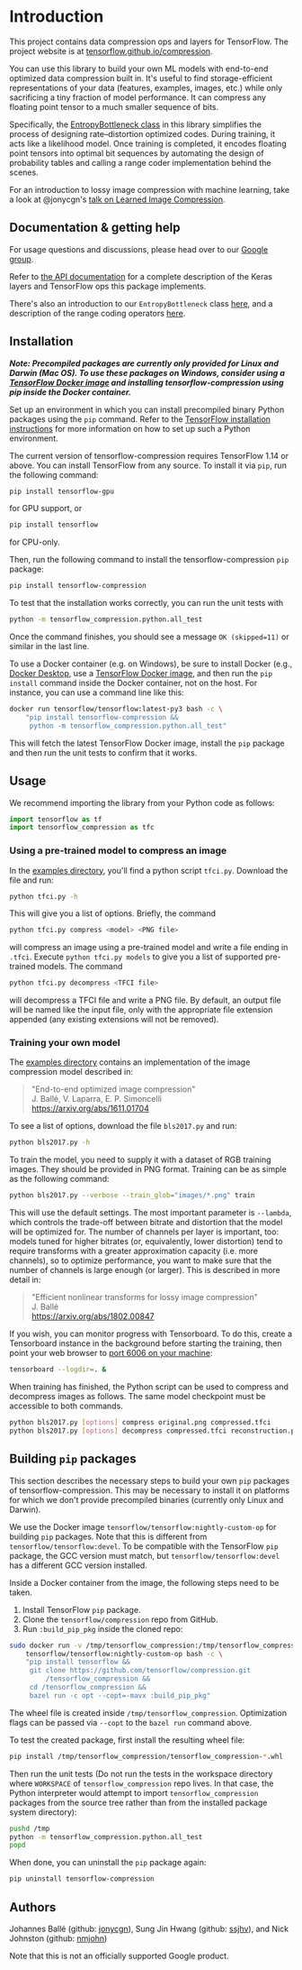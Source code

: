 # Introduction

This project contains data compression ops and layers for TensorFlow. The
project website is at
[tensorflow.github.io/compression](https://tensorflow.github.io/compression).

You can use this library to build your own ML models with end-to-end optimized
data compression built in. It's useful to find storage-efficient representations
of your data (features, examples, images, etc.) while only sacrificing a tiny
fraction of model performance. It can compress any floating point tensor to a
much smaller sequence of bits.

Specifically, the
[EntropyBottleneck class](https://tensorflow.github.io/compression/docs/entropy_bottleneck.html)
in this library simplifies the process of designing rate–distortion optimized
codes. During training, it acts like a likelihood model. Once training is
completed, it encodes floating point tensors into optimal bit sequences by
automating the design of probability tables and calling a range coder
implementation behind the scenes.

For an introduction to lossy image compression with machine learning, take a
look at @jonycgn's
[talk on Learned Image Compression](https://www.youtube.com/watch?v=x_q7cZviXkY).

## Documentation & getting help

For usage questions and discussions, please head over to our
[Google group](https://groups.google.com/forum/#!forum/tensorflow-compression).

Refer to
[the API documentation](https://tensorflow.github.io/compression/docs/api_docs/python/tfc.html)
for a complete description of the Keras layers and TensorFlow ops this package
implements.

There's also an introduction to our `EntropyBottleneck` class
[here](https://tensorflow.github.io/compression/docs/entropy_bottleneck.html),
and a description of the range coding operators
[here](https://tensorflow.github.io/compression/docs/range_coding.html).

## Installation

***Note: Precompiled packages are currently only provided for Linux and Darwin
(Mac OS). To use these packages on Windows, consider using a [TensorFlow
Docker image](https://www.tensorflow.org/install/docker) and installing
tensorflow-compression using pip inside the Docker container.***

Set up an environment in which you can install precompiled binary Python
packages using the `pip` command. Refer to the
[TensorFlow installation instructions](https://www.tensorflow.org/install/pip)
for more information on how to set up such a Python environment.

The current version of tensorflow-compression requires TensorFlow 1.14 or
above. You can install TensorFlow from any source. To install it via `pip`, run
the following command:
```bash
pip install tensorflow-gpu
```
for GPU support, or
```bash
pip install tensorflow
```
for CPU-only.

Then, run the following command to install the tensorflow-compression `pip`
package:
```bash
pip install tensorflow-compression
```

To test that the installation works correctly, you can run the unit tests with
```bash
python -m tensorflow_compression.python.all_test
```
Once the command finishes, you should see a message ```OK (skipped=11)``` or
similar in the last line.

To use a Docker container (e.g. on Windows), be sure to install Docker
(e.g., [Docker Desktop](https://www.docker.com/products/docker-desktop),
use a [TensorFlow Docker image](https://www.tensorflow.org/install/docker),
and then run the `pip install` command inside the Docker container, not on the
host. For instance, you can use a command line like this:
```bash
docker run tensorflow/tensorflow:latest-py3 bash -c \
    "pip install tensorflow-compression &&
     python -m tensorflow_compression.python.all_test"
```
This will fetch the latest TensorFlow Docker image, install the `pip` package
and then run the unit tests to confirm that it works.

## Usage

We recommend importing the library from your Python code as follows:

```python
import tensorflow as tf
import tensorflow_compression as tfc
```

### Using a pre-trained model to compress an image

In the
[examples directory](https://github.com/tensorflow/compression/tree/master/examples),
you'll find a python script `tfci.py`. Download the file and run:
```bash
python tfci.py -h
```

This will give you a list of options. Briefly, the command
```bash
python tfci.py compress <model> <PNG file>
```
will compress an image using a pre-trained model and write a file ending in
`.tfci`. Execute `python tfci.py models` to give you a list of supported
pre-trained models. The command
```bash
python tfci.py decompress <TFCI file>
```
will decompress a TFCI file and write a PNG file. By default, an output file
will be named like the input file, only with the appropriate file extension
appended (any existing extensions will not be removed).

### Training your own model

The
[examples directory](https://github.com/tensorflow/compression/tree/master/examples)
contains an implementation of the image compression model described in:

> "End-to-end optimized image compression"<br />
> J. Ballé, V. Laparra, E. P. Simoncelli<br />
> https://arxiv.org/abs/1611.01704

To see a list of options, download the file `bls2017.py` and run:
```bash
python bls2017.py -h
```

To train the model, you need to supply it with a dataset of RGB training images.
They should be provided in PNG format. Training can be as simple as the
following command:
```bash
python bls2017.py --verbose --train_glob="images/*.png" train
```

This will use the default settings. The most important parameter is `--lambda`,
which controls the trade-off between bitrate and distortion that the model will
be optimized for. The number of channels per layer is important, too: models
tuned for higher bitrates (or, equivalently, lower distortion) tend to require
transforms with a greater approximation capacity (i.e. more channels), so to
optimize performance, you want to make sure that the number of channels is large
enough (or larger). This is described in more detail in:

> "Efficient nonlinear transforms for lossy image compression"<br />
> J. Ballé<br />
> https://arxiv.org/abs/1802.00847

If you wish, you can monitor progress with Tensorboard. To do this, create a
Tensorboard instance in the background before starting the training, then point
your web browser to [port 6006 on your machine](http://localhost:6006):
```bash
tensorboard --logdir=. &
```

When training has finished, the Python script can be used to compress and
decompress images as follows. The same model checkpoint must be accessible to
both commands.
```bash
python bls2017.py [options] compress original.png compressed.tfci
python bls2017.py [options] decompress compressed.tfci reconstruction.png
```

## Building `pip` packages

This section describes the necessary steps to build your own `pip` packages of
tensorflow-compression. This may be necessary to install it on platforms for
which we don't provide precompiled binaries (currently only Linux and Darwin).

We use the Docker image `tensorflow/tensorflow:nightly-custom-op` for building
`pip` packages. Note that this is different from `tensorflow/tensorflow:devel`.
To be compatible with the TensorFlow `pip` package, the GCC version must match,
but `tensorflow/tensorflow:devel` has a different GCC version installed.

Inside a Docker container from the image, the following steps need to be taken.

1. Install TensorFlow `pip` package.
2. Clone the `tensorflow/compression` repo from GitHub.
3. Run `:build_pip_pkg` inside the cloned repo:

```bash
sudo docker run -v /tmp/tensorflow_compression:/tmp/tensorflow_compression \
    tensorflow/tensorflow:nightly-custom-op bash -c \
    "pip install tensorflow &&
     git clone https://github.com/tensorflow/compression.git
         /tensorflow_compression && 
     cd /tensorflow_compression &&
     bazel run -c opt --copt=-mavx :build_pip_pkg"
```

The wheel file is created inside `/tmp/tensorflow_compression`. Optimization
flags can be passed via `--copt` to the `bazel run` command above.

To test the created package, first install the resulting wheel file:
```bash
pip install /tmp/tensorflow_compression/tensorflow_compression-*.whl
```

Then run the unit tests (Do not run the tests in the workspace directory where
`WORKSPACE` of `tensorflow_compression` repo lives. In that case, the Python
interpreter would attempt to import `tensorflow_compression` packages from the
source tree rather than from the installed package system directory):
```bash
pushd /tmp
python -m tensorflow_compression.python.all_test
popd
```

When done, you can uninstall the `pip` package again:
```bash
pip uninstall tensorflow-compression
```

## Authors

Johannes Ballé (github: [jonycgn](https://github.com/jonycgn)), Sung Jin Hwang
(github: [ssjhv](https://github.com/ssjhv)), and Nick Johnston (github:
[nmjohn](https://github.com/nmjohn))

Note that this is not an officially supported Google product.
